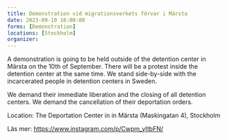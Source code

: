 ```yaml
---
title: Demonstration vid migrationsverkets förvar i Märsta
date: 2023-09-10 16:00:00
forms: [Demonstration]
locations: [Stockholm]
organizer: 
---
```

A demonstration is going to be held outside of the detention center in Märsta on the 10th of September. There will be a protest inside the detention center at the same time. We stand side-by-side with the incarcerated people in detention centers in Sweden.

We demand their immediate liberation and the closing of all detention centers. We demand the cancellation of their deportation orders.

Location: The Deportation Center in in Märsta (Maskingatan 4), Stockholm

Läs mer: https://www.instagram.com/p/Cwpm_yItbFN/
